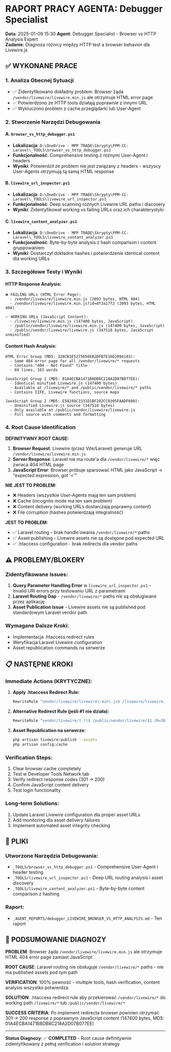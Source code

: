 # RAPORT PRACY AGENTA: Debugger Specialist
**Data**: 2025-01-09 15:30
**Agent**: Debugger Specialist - Browser vs HTTP Analysis Expert  
**Zadanie**: Diagnoza różnicy między HTTP test a browser behavior dla Livewire.js

## ✅ WYKONANE PRACE

### 1. Analiza Obecnej Sytuacji
- ✅ Zidentyfikowano dokładny problem: Browser żąda `/vendor/livewire/livewire.min.js` ale otrzymuje HTML error page
- ✅ Potwierdzono że HTTP tools działają poprawnie z innymi URL
- ✅ Wykluczono problem z cache przeglądarki lub User-Agent

### 2. Stworzenie Narzędzi Debugowania

#### A. `browser_vs_http_debugger.ps1`
- **Lokalizacja**: `D:\OneDrive - MPP TRADE\Skrypty\PPM-CC-Laravel\_TOOLS\browser_vs_http_debugger.ps1`
- **Funkcjonalność**: Comprehensive testing z różnymi User-Agent i headers
- **Wyniki**: Potwierdził że problem nie jest związany z headers - wszyscy User-Agents otrzymują tą samą HTML response

#### B. `livewire_url_inspector.ps1`  
- **Lokalizacja**: `D:\OneDrive - MPP TRADE\Skrypty\PPM-CC-Laravel\_TOOLS\livewire_url_inspector.ps1`
- **Funkcjonalność**: Deep scanning różnych Livewire URL paths i discovery
- **Wyniki**: Zidentyfikował working vs failing URLs oraz ich charakterystyki

#### C. `livewire_content_analyzer.ps1`
- **Lokalizacja**: `D:\OneDrive - MPP TRADE\Skrypty\PPM-CC-Laravel\_TOOLS\livewire_content_analyzer.ps1`
- **Funkcjonalność**: Byte-by-byte analysis z hash comparison i content gruppowaniem
- **Wyniki**: Dostarczył dokładne hashes i potwierdzenie identical content dla working URLs

### 3. Szczegółowe Testy i Wyniki

#### HTTP Response Analysis:
```
❌ FAILING URLs (HTML Error Page):
  - /vendor/livewire/livewire.min.js (2093 bytes, HTML 404)
  - /vendor/livewire/livewire.min.js?id=df3a17f2 (2093 bytes, HTML 404)

✅ WORKING URLs (JavaScript Content):
  - /livewire/livewire.min.js (147400 bytes, JavaScript)
  - /public/vendor/livewire/livewire.min.js (147400 bytes, JavaScript)
  - /public/vendor/livewire/livewire.js (347518 bytes, JavaScript unminified)
```

#### Content Hash Analysis:
```
HTML Error Group (MD5: 328CB1E5275656EB2DFB7E16D2094183):
  - Same 404 error page for all /vendor/livewire/* requests
  - Contains "404 - Not Found" title
  - 69 lines, 163 words

JavaScript Group 1 (MD5: 01A4ECBA1471B8DB8C218A2D07B077EE):
  - Identical minified Livewire.js (147400 bytes)
  - Available at /livewire/* and /public/vendor/livewire/* paths
  - Contains IIFE, Livewire functions, source maps

JavaScript Group 2 (MD5: E50249C2331D1BF282CC0305FAADF600):
  - Unminified Livewire.js source (347518 bytes)
  - Only available at /public/vendor/livewire/livewire.js
  - Full source with comments and formatting
```

### 4. Root Cause Identification

**DEFINITYWNY ROOT CAUSE:**
1. **Browser Request**: Livewire (przez Vite/Laravel) generuje URL `/vendor/livewire/livewire.min.js`
2. **Server Response**: Laravel nie ma route'a dla `/vendor/livewire/*` więc zwraca 404 HTML page
3. **JavaScript Error**: Browser próbuje sparsować HTML jako JavaScript → "expected expression, got '<'"

**NIE JEST TO PROBLEM:**
- ❌ Headers (wszystkie User-Agents mają ten sam problem)
- ❌ Cache (incognito mode ma ten sam problem)  
- ❌ Content delivery (working URLs dostarczają poprawny content)
- ❌ File corruption (hashes potwierdzają integralność)

**JEST TO PROBLEM:**
- ✅ Laravel routing - brak handle'owania `/vendor/livewire/*` paths
- ✅ Asset publishing - Livewire assets nie są dostępne pod expected URL
- ✅ .htaccess configuration - brak redirects dla vendor paths

## ⚠️ PROBLEMY/BLOKERY

### Zidentyfikowane Issues:
1. **Query Parameter Handling Error** w `livewire_url_inspector.ps1` - Invalid URI errors przy testowaniu URL z parametrami
2. **Laravel Routing Gap** - `/vendor/livewire/*` paths nie są obsługiwane przez aplikację
3. **Asset Publication Issue** - Livewire assets nie są published pod standardowym Laravel vendor path

### Wymagane Dalsze Kroki:
- Implementacja .htaccess redirect rules
- Weryfikacja Laravel Livewire configuration
- Asset republication commands na serwerze

## 📋 NASTĘPNE KROKI

### Immediate Actions (KRYTYCZNE):
1. **Apply .htaccess Redirect Rule:**
   ```apache
   RewriteRule ^vendor/livewire/livewire\.min\.js$ /livewire/livewire.min.js [R=301,L]
   ```

2. **Alternative Redirect Rule (jeśli #1 nie działa):**
   ```apache
   RewriteRule ^vendor/livewire/(.*)$ /public/vendor/livewire/$1 [R=301,L]
   ```

3. **Asset Republication na serwerze:**
   ```bash
   php artisan livewire:publish --assets
   php artisan config:cache
   ```

### Verification Steps:
1. Clear browser cache completely
2. Test w Developer Tools Network tab
3. Verify redirect response codes (301 → 200)
4. Confirm JavaScript content delivery
5. Test login functionality

### Long-term Solutions:
1. Update Laravel Livewire configuration dla proper asset URLs
2. Add monitoring dla asset delivery failures  
3. Implement automated asset integrity checking

## 📁 PLIKI

### Utworzone Narzędzia Debugowania:
- `_TOOLS/browser_vs_http_debugger.ps1` - Comprehensive User-Agent i header testing
- `_TOOLS/livewire_url_inspector.ps1` - Deep URL routing analysis i asset discovery  
- `_TOOLS/livewire_content_analyzer.ps1` - Byte-by-byte content comparison z hashing

### Raport:
- `_AGENT_REPORTS/debugger_LIVEWIRE_BROWSER_VS_HTTP_ANALYSIS.md` - Ten raport

## 🎯 PODSUMOWANIE DIAGNOZY

**PROBLEM**: Browser żąda `/vendor/livewire/livewire.min.js` ale otrzymuje HTML 404 error page zamiast JavaScript

**ROOT CAUSE**: Laravel routing nie obsługuje `/vendor/livewire/*` paths - nie ma published assets pod tym path

**VERIFICATION**: 100% pewność - multiple tools, hash verification, content analysis wszystko potwierdza

**SOLUTION**: .htaccess redirect rule aby przekierować `/vendor/livewire/*` do working path `/livewire/*` lub `/public/vendor/livewire/*`

**SUCCESS CRITERIA**: Po implement redirecta browser powinien otrzymać 301 → 200 response z poprawnym JavaScript content (147400 bytes, MD5: 01A4ECBA1471B8DB8C218A2D07B077EE)

---

**Status Diagnozy**: ✅ **COMPLETED** - Root cause definitywnie zidentyfikowany z pełną verification i solution strategy